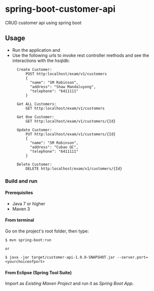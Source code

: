 # spring-boot-customer-api
CRUD customer api using spring boot

## Usage

- Run the application and
- Use the following urls to invoke rest controller methods and see the interactions
  with the hsqldb:
  ``` 
    Create Customer:
        POST http:localhost/exam/v1/customers
        {
          "name": "SM Robinson",
          "address": "Shaw Mandaluyong",
          "telephone": "6411111"
        }
    
    Get ALL Customers:
        GET http:localhost/exam/v1/customers

    Get One Customer:
        GET http:localhost/exam/v1/customers/{Id}
    
    Update Customer:
        PUT http:localhost/exam/v1/customers/{Id}
        {
          "name": "SM Robinson",
          "address": "Cubao QC",
          "telephone": "6411111"
        }
    
    Delete Customer:
        DELETE http:localhost/exam/v1/customers/{Id}
  ```
### Build and run

#### Prerequisites

- Java 7 or higher
- Maven 3

#### From terminal

Go on the project's root folder, then type:

    $ mvn spring-boot:run
    
    or
    
    $ java -jar target/customer-api-1.0.0-SNAPSHOT.jar --server.port=<yourchoiceofport>

#### From Eclipse (Spring Tool Suite)

Import as *Existing Maven Project* and run it as *Spring Boot App*.
